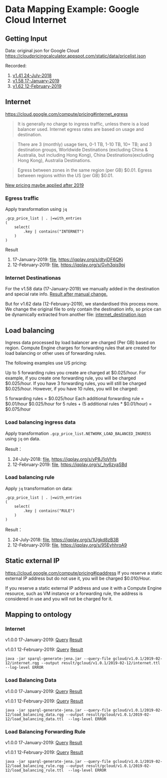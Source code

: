 # Data Mapping Example: Google Cloud Internet
## Getting Input
Data: original json for Google Cloud
https://cloudpricingcalculator.appspot.com/static/data/pricelist.json

Recorded:
1. [v1.41 24-July-2018](../data/gcloud/v1.41.json)
2. [v1.58 17-January-2019](../data/gcloud/v1.58.json)
3. [v1.62 12-February-2019](../data/gcloud/v1.62.json)

## Internet
https://cloud.google.com/compute/pricing#internet_egress

>It is generally no charge to ingress traffic, unless there is a load balancer used. 
Internet egress rates are based on usage and destination.

>There are 3 (monthly) usage tiers, 0-1 TB, 1-10 TB, 10+ TB;
and 3 destination groups, Worldwide Destinations (excluding China & Australia,
but including Hong Kong), China Destinations(excluding Hong Kong),
Australia Destinations.

>Egress between zones in the same region (per GB)	$0.01.
>Egress between regions within the US (per GB)	$0.01.

[New pricing maybe applied after 2019](https://cloud.google.com/network-tiers/pricing)

### Egress traffic
Apply transformation using `jq`
```
.gcp_price_list | . |=with_entries
( 
    select(
        .key | contains("INTERNET")  
    )
)
```
Result
1. 17-January-2019: [file](../jq/gcloud/v1.58/internet.json), https://jqplay.org/s/dtvjDF6QKj
2. 12-February-2019: [file](../jq/gcloud/v1.62/internet.json), https://jqplay.org/s/Gvh3qis9pj

### Internet Destinationas
For the v1.58 data (17-January-2019) we manually added in the destination and special rate info.
[Result after manual change.](../jq/gcloud/v1.58/internet_destination.json)

But for v1.62 data (12-February-2019), we standardised this process more.
We change the original file to only contain the destination info, so price can be dynamically extracted from another file:
[internet_destination.json](../jq/gcloud/v1.62/internet_destination.json)

## Load balancing
Ingress data processed by load balancer	are charged	(Per GB) based on region.
Compute Engine charges for forwarding rules that are created for load balancing or other uses of forwarding rules.

The following examples use US pricing:

Up to 5 forwarding rules you create are charged at $0.025/hour. For example, if you create one forwarding rule, you will be charged $0.025/hour. If you have 3 forwarding rules, you will still be charged $0.025/hour. However, if you have 10 rules, you will be charged:

5 forwarding rules = $0.025/hour
Each additional forwarding rule = $0.01/hour
$0.025/hour for 5 rules + (5 additional rules * $0.01/hour) = $0.075/hour

### Load balancing ingress data
Apply transformation `.gcp_price_list.NETWORK_LOAD_BALANCED_INGRESS` using `jq` on data.

Result：
1. 24-July-2018: [file](../jq/gcloud/v1.41/load_balancing_data.json), https://jqplay.org/s/yP8J1oVhfs
2. 12-February-2019: [file](../jq/gcloud/v1.62/load_balancing_data.json), https://jqplay.org/s/_hy6zyaSBd

### Load balancing rule
Apply `jq` transformation on data:
```
.gcp_price_list | . |=with_entries
( 
    select(
        .key | contains("RULE")   
    )
)
```
Result：
1. 24-July-2018: [file](../jq/gcloud/v1.41/load_balancing_rule.json), https://jqplay.org/s/1Ugkd8zB3B
2. 12-February-2019: [file](../jq/gcloud/v1.62/load_balancing_rule.json), https://jqplay.org/s/95EyhhroA9

## Static external IP
https://cloud.google.com/compute/pricing#ipaddress
If you reserve a static external IP address but do not use it, you will be charged $0.010/Hour. 

If you reserve a static external IP address and use it with a Compute Engine resource, such as VM instance or a forwarding rule, the address is considered in use and you will not be charged for it.

## Mapping to ontology
### Internet
v1.0.0 17-January-2019:
[Query](../sparql-generate/gcloud/v1.0.0/internet.rqg)
[Result](../sparql-generate/result/gcloud/v1.0.0/internet.ttl)

v1.0.1 12-February-2019:
[Query](../sparql-generate/gcloud/v1.0.1/2019-02-12/internet.rqg)
[Result](../sparql-generate/result/gcloud/v1.0.1/2019-02-12/internet.ttl)
```
java -jar sparql-generate-jena.jar --query-file gcloud/v1.0.1/2019-02-12/internet.rqg --output result/gcloud/v1.0.1/2019-02-12/internet.ttl  --log-level ERROR 
```
### Load Balancing Data
v1.0.0 17-January-2019:
[Query](../sparql-generate/gcloud/v1.0.0/load_balancing_data.rqg)
[Result](../sparql-generate/result/gcloud/v1.0.0/load_balancing_data.ttl)

v1.0.1 12-February-2019:
[Query](../sparql-generate/gcloud/v1.0.1/2019-02-12/load_balancing_data.rqg)
[Result](../sparql-generate/result/gcloud/v1.0.1/2019-02-12/load_balancing_data.ttl)
```
java -jar sparql-generate-jena.jar --query-file gcloud/v1.0.1/2019-02-12/load_balancing_data.rqg --output result/gcloud/v1.0.1/2019-02-12/load_balancing_data.ttl  --log-level ERROR 
```

### Load Balancing Forwarding Rule
v1.0.0 17-January-2019:
[Query](../sparql-generate/gcloud/v1.0.0/load_balancing_rule.rqg)
[Result](../sparql-generate/result/gcloud/v1.0.0/load_balancing_rule.ttl)

v1.0.1 12-February-2019:
[Query](../sparql-generate/gcloud/v1.0.1/2019-02-12/load_balancing_rule.rqg)
[Result](../sparql-generate/result/gcloud/v1.0.1/2019-02-12/load_balancing_rule.ttl)
```
java -jar sparql-generate-jena.jar --query-file gcloud/v1.0.1/2019-02-12/load_balancing_rule.rqg --output result/gcloud/v1.0.1/2019-02-12/load_balancing_rule.ttl  --log-level ERROR 
```
